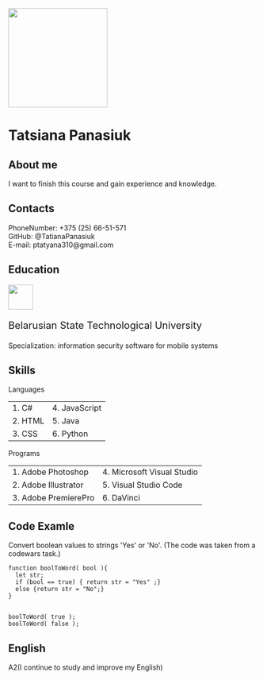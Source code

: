 <img src="https://i.pinimg.com/originals/93/f5/ad/93f5add9cde98356f58e67e36dd5e232.jpg" width="200"/>

Tatsiana Panasiuk
=
About me
-
<p>I want to finish this course and gain experience and knowledge.</p>

Contacts
-
<p>PhoneNumber: +375 (25) 66-51-571</br>
  GitHub: @TatianaPanasiuk</br>
  E-mail: ptatyana310@gmail.com</br>
</p>

Еducation
-
<img src="https://conf.belstu.by/wp-content/uploads/2022/09/cropped-БГТУ-логотип-1-1-1024x1024.png" width="50"/>

<p style = "font-size: 15pt;">Belarusian State Technological University</p>

Specialization: information security software for mobile systems


Skills
-
Languages
<table>
<tr>
<td>1. C#</td>
<td>4. JavaScript</td>

</tr>
<tr>
<td>2. HTML</td>
<td>5. Java</td>

</tr>
<tr>
<td>3. CSS</td>
<td>6. Python</td>
</tr>
</table>

Programs
<table>
<tr>
<td>1. Adobe Photoshop</td>
<td>4. Microsoft Visual Studio</td>

</tr>
<tr>
<td>2. Adobe Illustrator</td>
<td>5. Visual Studio Code</td>

</tr>
<tr>
<td>3. Adobe PremierePro</td>
<td>6. DaVinci</td>
</tr>
</table>

Code Examle
-
Convert boolean values to strings 'Yes' or 'No'. (The code was taken from a codewars task.)
```
function boolToWord( bool ){
  let str;
  if (bool == true) { return str = "Yes" ;}
  else {return str = "No";}
}


boolToWord( true );
boolToWord( false );
```


English
-
A2(I continue to study and improve my English) 
